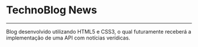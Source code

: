 <h1>TechnoBlog News</h1>
<hr>
<p>Blog desenvolvido utilizando HTML5 e CSS3, o qual futuramente receberá a implementação de uma API com notícias verídicas.</p>
